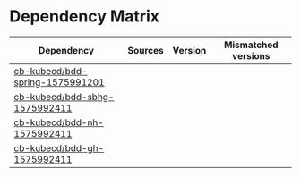 # Dependency Matrix

Dependency | Sources | Version | Mismatched versions
---------- | ------- | ------- | -------------------
[cb-kubecd/bdd-spring-1575991201](https://github.com/cb-kubecd/bdd-spring-1575991201.git) |  | []() | 
[cb-kubecd/bdd-sbhg-1575992411](https://github.com/cb-kubecd/bdd-sbhg-1575992411.git) |  | []() | 
[cb-kubecd/bdd-nh-1575992411](https://github.com/cb-kubecd/bdd-nh-1575992411.git) |  | []() | 
[cb-kubecd/bdd-gh-1575992411](https://github.com/cb-kubecd/bdd-gh-1575992411.git) |  | []() | 
